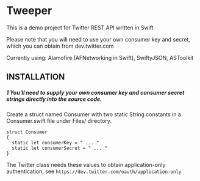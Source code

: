 # Tweeper

This is a demo project for Twitter REST API written in Swift

Please note that you will need to use your own consumer key and secret, which you can obtain from dev.twitter.com

Currently using: Alamofire (AFNetworking in Swift), SwiftyJSON, ASToolkit


## INSTALLATION

##### 1  You'll need to supply your own consumer key and consumer secret strings directly into the source code.

Create a struct named Consumer with two static String constants in a Consumer.swift file under Files/ directory.

```
struct Consumer
{
  static let consumerKey = " ... "
  static let consumerSecret = " ... "
}
```

The Twitter class needs these values to obtain application-only authentication, see `https://dev.twitter.com/oauth/application-only`

